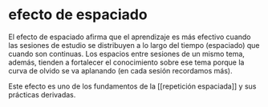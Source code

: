 # efecto de espaciado
El efecto de espaciado afirma que el aprendizaje es más efectivo cuando las sesiones de estudio se distribuyen a lo largo del tiempo (espaciado) que cuando son continuas. Los espacios entre sesiones de un mismo tema, además, tienden a fortalecer el conocimiento sobre ese tema porque la curva de olvido se va aplanando (en cada sesión recordamos más).

Este efecto es uno de los fundamentos de la [[repetición espaciada]] y sus prácticas derivadas.
